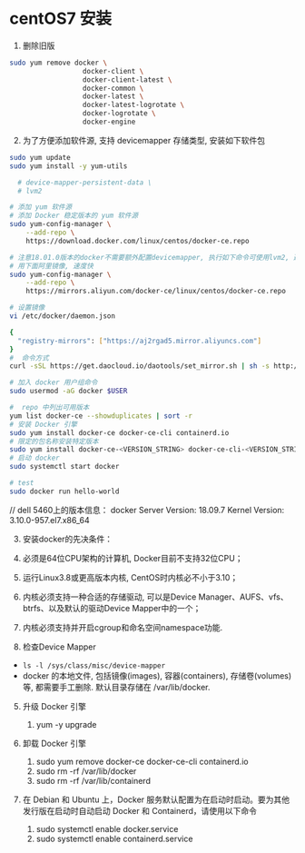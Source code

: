 <!--
 * @Author: zhaix
 * @Date: 2022-03-28 11:14:21
 * @LastEditTime: 2022-04-19 11:28:12
 * @LastEditors: Do not edit
 * @FilePath: \goodstudy\网络技术-平台-框架\docker\setup\centos7安装.md
 * @Description: 
-->
# centOS7 安装

1. 删除旧版 
```bash
sudo yum remove docker \
                  docker-client \
                  docker-client-latest \
                  docker-common \
                  docker-latest \
                  docker-latest-logrotate \
                  docker-logrotate \
                  docker-engine
```
2. 为了方便添加软件源, 支持 devicemapper 存储类型, 安装如下软件包
```sh
sudo yum update
sudo yum install -y yum-utils 

  # device-mapper-persistent-data \
  # lvm2

# 添加 yum 软件源
# 添加 Docker 稳定版本的 yum 软件源
sudo yum-config-manager \
    --add-repo \
    https://download.docker.com/linux/centos/docker-ce.repo

# 注意18.01.0版本的docker不需要额外配置devicemapper, 执行如下命令可使用lvm2, 避免lvm性能低下问题. 
# 用下面阿里镜像, 速度快
sudo yum-config-manager \
    --add-repo \
    https://mirrors.aliyun.com/docker-ce/linux/centos/docker-ce.repo

# 设置镜像
vi /etc/docker/daemon.json

{
  "registry-mirrors": ["https://aj2rgad5.mirror.aliyuncs.com"]
}
#  命令方式
curl -sSL https://get.daocloud.io/daotools/set_mirror.sh | sh -s http://2be16b36.m.daocloud.io

# 加入 docker 用户组命令
sudo usermod -aG docker $USER

#  repo 中列出可用版本
yum list docker-ce --showduplicates | sort -r
# 安装 Docker 引擎
sudo yum install docker-ce docker-ce-cli containerd.io
# 限定的包名称安装特定版本
sudo yum install docker-ce-<VERSION_STRING> docker-ce-cli-<VERSION_STRING> containerd.io
# 启动 docker
sudo systemctl start docker

# test
sudo docker run hello-world
```



// dell 5460上的版本信息：
docker  Server Version: 18.09.7
  Kernel Version: 3.10.0-957.el7.x86_64 

3. 安装docker的先决条件：
  1. 必须是64位CPU架构的计算机, Docker目前不支持32位CPU；
  2. 运行Linux3.8或更高版本内核, CentOS时内核必不小于3.10；
  3. 内核必须支持一种合适的存储驱动, 可以是Device Manager、AUFS、vfs、btrfs、以及默认的驱动Device Mapper中的一个；
  4. 内核必须支持并开启cgroup和命名空间namespace功能. 

4. 检查Device Mapper
  - `ls -l /sys/class/misc/device-mapper`
  - docker 的本地文件, 包括镜像(images), 容器(containers), 存储卷(volumes)等, 都需要手工删除. 
  默认目录存储在 /var/lib/docker. 
5. 升级 Docker 引擎
   1. yum -y upgrade

6. 卸载 Docker 引擎
   1. sudo yum remove docker-ce docker-ce-cli containerd.io
   2. sudo rm -rf /var/lib/docker
   3. sudo rm -rf /var/lib/containerd

7. 在 Debian 和 Ubuntu 上，Docker 服务默认配置为在启动时启动。要为其他发行版在启动时自动启动 Docker 和 Containerd，请使用以下命令
   1. sudo systemctl enable docker.service
   2. sudo systemctl enable containerd.service